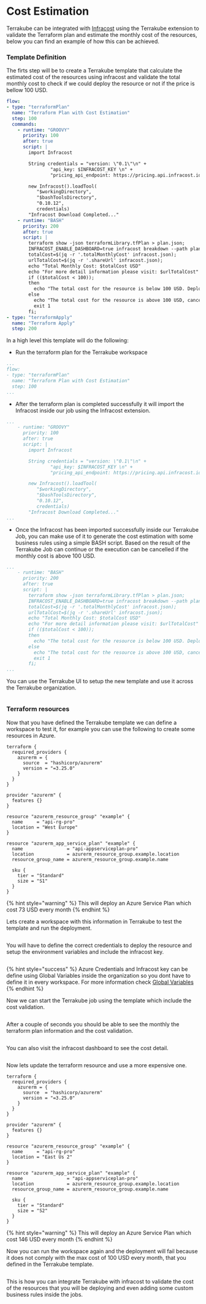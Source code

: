 # Cost Estimation

Terrakube can be integrated with [Infracost](https://www.infracost.io/) using the Terrakube extension to validate the Terraform plan and estimate the monthly cost of the resources, below you can find an example of how this can be achieved.

### Template Definition

The firts step will be to create a Terrakube template that calculate the estimated cost of the resources using infracost and validate the total monthly cost to check if we could deploy the resource or not if the price is bellow 100 USD.

```yaml
flow:
- type: "terraformPlan"
  name: "Terraform Plan with Cost Estimation"
  step: 100
  commands:
    - runtime: "GROOVY"
      priority: 100
      after: true
      script: |
        import Infracost

        String credentials = "version: \"0.1\"\n" +
                "api_key: $INFRACOST_KEY \n" +
                "pricing_api_endpoint: https://pricing.api.infracost.io"

        new Infracost().loadTool(
           "$workingDirectory",
           "$bashToolsDirectory", 
           "0.10.12",
           credentials)
        "Infracost Download Completed..."
    - runtime: "BASH"
      priority: 200
      after: true
      script: |
        terraform show -json terraformLibrary.tfPlan > plan.json;
        INFRACOST_ENABLE_DASHBOARD=true infracost breakdown --path plan.json --format json --out-file infracost.json;
        totalCost=$(jq -r '.totalMonthlyCost' infracost.json);
        urlTotalCost=$(jq -r '.shareUrl' infracost.json);
        echo "Total Monthly Cost: $totalCost USD"
        echo "For more detail information please visit: $urlTotalCost"
        if (($totalCost < 100)); 
        then
          echo "The total cost for the resource is below 100 USD. Deployment is approved";
        else
          echo "The total cost for the resource is above 100 USD, cancelling operation";
          exit 1
        fi;
- type: "terraformApply"
  name: "Terraform Apply"
  step: 200
```

In a high level this template will do the following:

* Run the terraform plan for the Terrakube workspace

```yaml
...
flow:
- type: "terraformPlan"
  name: "Terraform Plan with Cost Estimation"
  step: 100
...
```

* After the terraform plan is completed successfully it will import the Infracost inside our job using the Infracost extension.

```yaml
...
    - runtime: "GROOVY"
      priority: 100
      after: true
      script: |
        import Infracost

        String credentials = "version: \"0.1\"\n" +
                "api_key: $INFRACOST_KEY \n" +
                "pricing_api_endpoint: https://pricing.api.infracost.io"

        new Infracost().loadTool(
           "$workingDirectory",
           "$bashToolsDirectory", 
           "0.10.12",
           credentials)
        "Infracost Download Completed..."
...
```

* Once the Infracost has been imported successfully inside our Terrakube Job, you can make use of it to generate the cost estimation with some business rules using a simple BASH script. Based on the result of the Terrakube Job can continue or the execution can be cancelled if the monthly cost is above 100 USD.

```yaml
...
    - runtime: "BASH"
      priority: 200
      after: true
      script: |
        terraform show -json terraformLibrary.tfPlan > plan.json;
        INFRACOST_ENABLE_DASHBOARD=true infracost breakdown --path plan.json --format json --out-file infracost.json;
        totalCost=$(jq -r '.totalMonthlyCost' infracost.json);
        urlTotalCost=$(jq -r '.shareUrl' infracost.json);
        echo "Total Monthly Cost: $totalCost USD"
        echo "For more detail information please visit: $urlTotalCost"
        if (($totalCost < 100)); 
        then
          echo "The total cost for the resource is below 100 USD. Deployment is approved";
        else
          echo "The total cost for the resource is above 100 USD, cancelling operation";
          exit 1
        fi;
...
```

You can use the Terrakube UI to setup the new template and use it across the Terrakube organization.

<figure><img src="../.gitbook/assets/image (394).png" alt=""><figcaption></figcaption></figure>

### Terraform resources

Now that you have defined the Terrakube template we can define a workspace to test it, for example you can use the following to create some resources in Azure.

```
terraform {
  required_providers {
    azurerm = {
      source  = "hashicorp/azurerm"
      version = "=3.25.0"
    }
  }
}

provider "azurerm" {
  features {}
}

resource "azurerm_resource_group" "example" {
  name     = "api-rg-pro"
  location = "West Europe"
}

resource "azurerm_app_service_plan" "example" {
  name                = "api-appserviceplan-pro"
  location            = azurerm_resource_group.example.location
  resource_group_name = azurerm_resource_group.example.name

  sku {
    tier = "Standard"
    size = "S1"
  }
}
```

{% hint style="warning" %}
This will deploy an Azure Service Plan which cost 73 USD every month
{% endhint %}

Lets create a workspace with this information in Terrakube to test the template and run the deployment.

<figure><img src="../.gitbook/assets/image (156).png" alt=""><figcaption></figcaption></figure>

You will have to define the correct credentials to deploy the resource and setup the environment variables and include the infracost key.

<figure><img src="../.gitbook/assets/image (414).png" alt=""><figcaption></figcaption></figure>

{% hint style="success" %}
Azure Credentials and Infracost key can be define using Global Variables inside the organization so you dont have to define it in every workspace. For more information check [Global Variables](../api/methods/globalvar.md)
{% endhint %}

Now we can start the Terrakube job using the template which include the cost validation.

<figure><img src="../.gitbook/assets/image (415).png" alt=""><figcaption></figcaption></figure>

After a couple of seconds you should be able to see the monthly the terraform plan information and the cost validation.

<figure><img src="../.gitbook/assets/image (166).png" alt=""><figcaption></figcaption></figure>

You can also visit the infracost dashboard to see the cost detail.

<figure><img src="../.gitbook/assets/image (141).png" alt=""><figcaption></figcaption></figure>

Now lets update the terraform resource and use a more expensive one.

```
terraform {
  required_providers {
    azurerm = {
      source  = "hashicorp/azurerm"
      version = "=3.25.0"
    }
  }
}

provider "azurerm" {
  features {}
}

resource "azurerm_resource_group" "example" {
  name     = "api-rg-pro"
  location = "East Us 2"
}

resource "azurerm_app_service_plan" "example" {
  name                = "api-appserviceplan-pro"
  location            = azurerm_resource_group.example.location
  resource_group_name = azurerm_resource_group.example.name

  sku {
    tier = "Standard"
    size = "S2"
  }
}
```

{% hint style="warning" %}
This will deploy an Azure Service Plan which cost 146 USD every month
{% endhint %}

Now you can run the workspace again and the deployment will fail because it does not comply with the max cost of 100 USD every month, that you defined in the Terrakube template.

<figure><img src="../.gitbook/assets/image (252).png" alt=""><figcaption></figcaption></figure>

This is how you can integrate Terrakube with infracost to validate the cost of the resources that you will be deploying and even adding some custom business rules inside the jobs.
